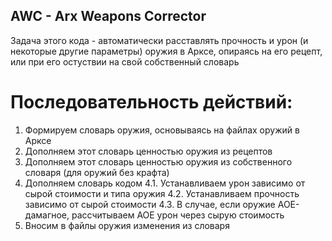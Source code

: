 ## AWC - Arx Weapons Corrector

Задача этого кода - автоматически расставлять прочность и урон (и некоторые другие параметры) оружия в Арксе, опираясь на его рецепт, или при его остуствии на свой собственный словарь

# Последовательность действий:
1. Формируем словарь оружия, основываясь на файлах оружий в Арксе
2. Дополняем этот словарь ценностью оружия из рецептов
3. Дополняем этот словарь ценностью оружия из собственного словаря (для оружий без крафта)
4. Дополняем словарь кодом
    4.1. Устанавливаем урон зависимо от сырой стоимости и типа оружия
    4.2. Устанавливаем прочность зависимо от сырой стоимости
    4.3. В случае, если оружие AOE-дамагное, рассчитываем AOE урон через сырую стоимость
5. Вносим в файлы оружия изменения из словаря